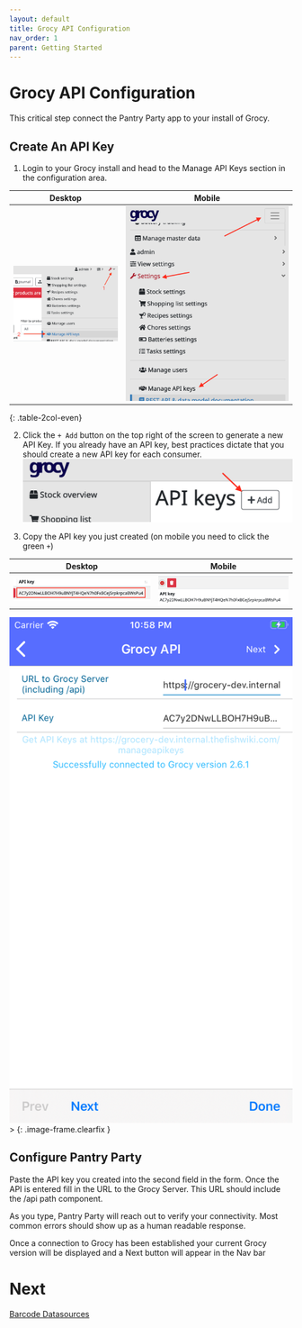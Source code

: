 ```yaml
---
layout: default
title: Grocy API Configuration
nav_order: 1
parent: Getting Started
---
```


# Grocy API Configuration

This critical step connect the Pantry Party app to your install of Grocy.

## Create An API Key

1) Login to your Grocy install and head to the Manage API Keys section in the
configuration area.

| Desktop | Mobile |
| ------- | ------ |
| ![Admin API Keys](./assets/api_key_step1.png) | ![Admin API Keys](./assets/api_key_step1_mobile.png) |
{: .table-2col-even}

2) Click the `+ Add` button on the top right of the screen to generate a new API Key.
If you already have an API key, best practices dictate that you should create a new
API key for each consumer.
![Admin API Keys](./assets/api_key_step2.png)

3) Copy the API key you just created (on mobile you need to click the green `+`)

| Desktop | Mobile |
| ------- | ------ |
| ![Admin API Keys](./assets/api_key_step3.png) | ![Admin API Keys](./assets/api_key_step3_mobile.png) |


![Grocy API Config]( ./assets/grocery_api_config.png )>
{: .image-frame.clearfix }
## Configure Pantry Party

Paste the API key you created into the second field in the form. Once the
API is entered fill in the URL to the Grocy Server. This URL should include
the /api path component.

As you type, Pantry Party will reach out to verify your connectivity. Most
common errors should show up as a human readable response.

Once a connection to Grocy has been established your current Grocy version
will be displayed and a Next button will appear in the Nav bar

# Next
[Barcode Datasources](./barcode-data-sources)
